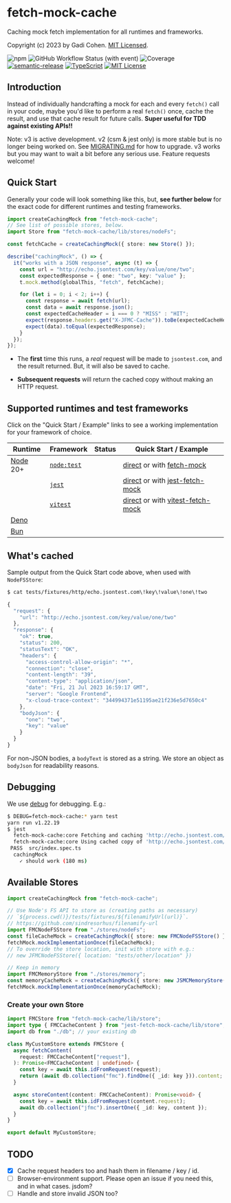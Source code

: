 # fetch-mock-cache

Caching mock fetch implementation for all runtimes and frameworks.

Copyright (c) 2023 by Gadi Cohen. [MIT Licensed](./LICENSE.txt).

![npm](https://img.shields.io/npm/v/jest-fetch-mock-cache) ![GitHub Workflow Status (with event)](https://img.shields.io/github/actions/workflow/status/gadicc/jest-fetch-mock-cache/release.yml) ![Coverage](https://img.shields.io/endpoint?url=https://gist.githubusercontent.com/gadicc/26d0f88b04b6883e1a6bba5b9b344fab/raw/jest-coverage-comment__main.json) [![semantic-release](https://img.shields.io/badge/%20%20%F0%9F%93%A6%F0%9F%9A%80-semantic--release-e10079.svg)](https://github.com/semantic-release/semantic-release) [![TypeScript](https://img.shields.io/badge/%3C%2F%3E-TypeScript-%230074c1.svg)](http://www.typescriptlang.org/) [![MIT License](https://img.shields.io/badge/license-MIT-blue.svg)](./LICENSE)

## Introduction

Instead of individually handcrafting a mock for each and every `fetch()`
call in your code, maybe you'd like to perform a real `fetch()` once,
cache the result, and use that cache result for future calls. **Super
useful for TDD against existing APIs!!**

Note: v3 is active development. v2 (csm & jest only) is more stable but
is no longer being worked on. See [MIGRATING.md](./MIGRATING.md) for how
to upgrade. v3 works but you may want to wait a bit before any serious
use. Feature requests welcome!

## Quick Start

Generally your code will look something like this, but, **see further below**
for the exact code for different runtimes and testing frameworks.

```ts
import createCachingMock from "fetch-mock-cache";
// See list of possible stores, below.
import Store from "fetch-mock-cache/lib/stores/nodeFs";

const fetchCache = createCachingMock({ store: new Store() });

describe("cachingMock", () => {
  it("works with a JSON response", async (t) => {
    const url = "http://echo.jsontest.com/key/value/one/two";
    const expectedResponse = { one: "two", key: "value" };
    t.mock.method(globalThis, "fetch", fetchCache);

    for (let i = 0; i < 2; i++) {
      const response = await fetch(url);
      const data = await response.json();
      const expectedCacheHeader = i === 0 ? "MISS" : "HIT";
      expect(response.headers.get("X-JFMC-Cache")).toBe(expectedCacheHeader);
      expect(data).toEqual(expectedResponse);
    }
  });
});
```

- The **first** time this runs, a _real_ request will be made to
  `jsontest.com`, and the result returned. But, it will also be
  saved to cache.

- **Subsequent requests** will return the cached copy without
  making an HTTP request.

## Supported runtimes and test frameworks

Click on the "Quick Start / Example" links to see a working implementation for your framework of choice.

| Runtime                         | Framework                                       | Status | Quick Start / Example                                                                                                                           |
| ------------------------------- | ----------------------------------------------- | ------ | ----------------------------------------------------------------------------------------------------------------------------------------------- |
| [Node](https://nodejs.org/) 20+ | [`node:test`](https://nodejs.org/api/test.html) |        | [direct](./tests/runtimes/node/src/native-direct-mock.spec.ts) or with [fetch-mock](./tests/runtimes/node/src/native-fetch-mock.spec.ts)        |
|                                 | [`jest`](https://jestjs.io/)                    |        | [direct](./tests/runtimes/node/src/jest-direct-mock.spec.ts) or with [jest-fetch-mock](./tests/runtimes/node/src/jest-fetch-mock.spec.ts)       |
|                                 | [`vitest`](https://vitest.dev/)                 |        | [direct](./tests/runtimes/node/src/vitest-direct-mock.spec.ts) or with [vitest-fetch-mock](./tests/runtimes/node/src/vitest-fetch-mock.spec.ts) |
| [Deno](https://deno.com/)       |
| [Bun](https://bun.sh/)          |

## What's cached

Sample output from the Quick Start code above, when used with `NodeFSStore`:

```bash
$ cat tests/fixtures/http/echo.jsontest.com\!key\!value\!one\!two
```

```js
{
  "request": {
    "url": "http://echo.jsontest.com/key/value/one/two"
  },
  "response": {
    "ok": true,
    "status": 200,
    "statusText": "OK",
    "headers": {
      "access-control-allow-origin": "*",
      "connection": "close",
      "content-length": "39",
      "content-type": "application/json",
      "date": "Fri, 21 Jul 2023 16:59:17 GMT",
      "server": "Google Frontend",
      "x-cloud-trace-context": "344994371e51195ae21f236e5d7650c4"
    },
    "bodyJson": {
      "one": "two",
      "key": "value"
    }
  }
}
```

For non-JSON bodies, a `bodyText` is stored as a string. We store an
object as `bodyJson` for readability reasons.

## Debugging

We use [debug](https://www.npmjs.com/package/debug) for debugging. E.g.:

```bash
$ DEBUG=fetch-mock-cache:* yarn test
yarn run v1.22.19
$ jest
  fetch-mock-cache:core Fetching and caching 'http://echo.jsontest.com/key/value/one/two' +0ms
  fetch-mock-cache:core Using cached copy of 'http://echo.jsontest.com/key/value/one/two' +177ms
 PASS  src/index.spec.ts
  cachingMock
    ✓ should work (180 ms)
```

## Available Stores

```ts
import createCachingMock from "fetch-mock-cache";

// Use Node's FS API to store as (creating paths as necessary)
// `${process.cwd()}/tests/fixtures/${filenamifyUrl(url)}`.
// https://github.com/sindresorhus/filenamify-url
import FMCNodeFSStore from "./stores/nodeFs";
const fileCacheMock = createCachingMock({ store: new FMCNodeFSStore() });
fetchMock.mockImplementationOnce(fileCacheMock);
// To override the store location, init with store with e.g.:
// new JFMCNodeFSStore({ location: "tests/other/location" })

// Keep in memory
import FMCMemoryStore from "./stores/memory";
const memoryCacheMock = createCachingMock({ store: new JSMCMemoryStore() });
fetchMock.mockImplementationOnce(memoryCacheMock);
```

### Create your own Store

```ts
import FMCStore from "fetch-mock-cache/lib/store";
import type { FMCCacheContent } from "jest-fetch-mock-cache/lib/store";
import db from "./db"; // your existing db

class MyCustomStore extends FMCStore {
  async fetchContent(
    request: FMCCacheContent["request"],
  ): Promise<FMCCacheContent | undefined> {
    const key = await this.idFromRequest(request);
    return (await db.collection("fmc").findOne({ _id: key })).content;
  }

  async storeContent(content: FMCCacheContent): Promise<void> {
    const key = await this.idFromRequest(content.request);
    await db.collection("jfmc").insertOne({ _id: key, content });
  }
}

export default MyCustomStore;
```

## TODO

- [x] Cache request headers too and hash them in filename / key / id.
- [ ] Browser-environment support. Please open an issue if you need this, and in what cases. jsdom?
- [ ] Handle and store invalid JSON too?
